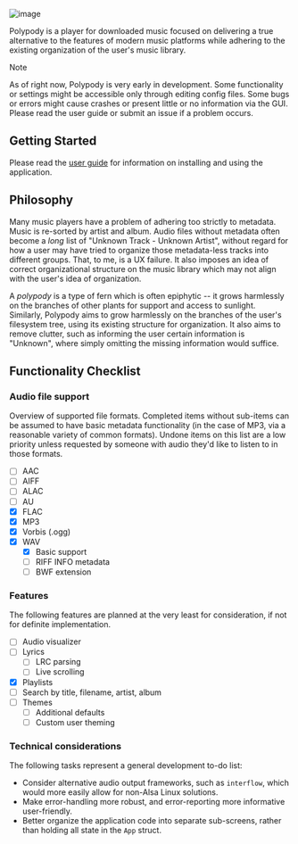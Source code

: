 ![image](https://github.com/user-attachments/assets/d3ccdc5b-7ae4-4bf1-8c90-0e7baed512e2)

Polypody is a player for downloaded music focused on delivering a true alternative to the
features of modern music platforms while adhering to the existing organization of the
user's music library.

> [!NOTE]
> As of right now, Polypody is very early in development. Some functionality or settings
> might be accessible only through editing config files. Some bugs or errors might cause
> crashes or present little or no information via the GUI. Please read the user guide or
> submit an issue if a problem occurs.

## Getting Started

Please read the [user guide](doc/USER_GUIDE.md) for information on installing and using
the application.

## Philosophy

Many music players have a problem of adhering too strictly to metadata. Music is re-sorted
by artist and album. Audio files without metadata often become a _long_ list of "Unknown
Track - Unknown Artist", without regard for how a user may have tried to organize those
metadata-less tracks into different groups. That, to me, is a UX failure. It also imposes
an idea of correct organizational structure on the music library which may not align with
the user's idea of organization.

A _polypody_ is a type of fern which is often epiphytic -- it grows harmlessly on the branches
of other plants for support and access to sunlight. Similarly, Polypody aims to grow harmlessly
on the branches of the user's filesystem tree, using its existing structure for organization.
It also aims to remove clutter, such as informing the user certain information is "Unknown",
where simply omitting the missing information would suffice.


## Functionality Checklist

### Audio file support

Overview of supported file formats. Completed items without sub-items can be
assumed to have basic metadata functionality (in the case of MP3, via a reasonable
variety of common formats). Undone items on this list are a low priority
unless requested by someone with audio they'd like to listen to in those
formats.

* [ ] AAC
* [ ] AIFF
* [ ] ALAC
* [ ] AU
* [x] FLAC
* [x] MP3
* [x] Vorbis (.ogg)
* [x] WAV
  * [x] Basic support
  * [ ] RIFF INFO metadata
  * [ ] BWF extension

### Features

The following features are planned at the very least for consideration, if not
for definite implementation.

* [ ] Audio visualizer
* [ ] Lyrics
  * [ ] LRC parsing
  * [ ] Live scrolling
* [x] Playlists
* [ ] Search by title, filename, artist, album
* [ ] Themes
  * [ ] Additional defaults
  * [ ] Custom user theming

### Technical considerations

The following tasks represent a general development to-do list:

* Consider alternative audio output frameworks, such as `interflow`, which would more easily
  allow for non-Alsa Linux solutions.
* Make error-handling more robust, and error-reporting more informative user-friendly.
* Better organize the application code into separate sub-screens, rather than holding all
  state in the `App` struct.
